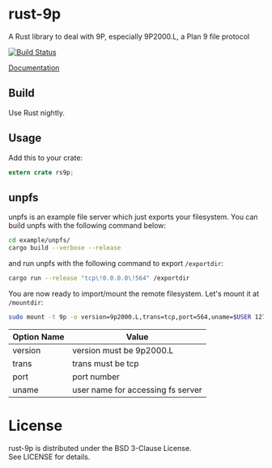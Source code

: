 rust-9p
=====
A Rust library to deal with 9P, especially 9P2000.L, a Plan 9 file protocol

[![Build Status](https://travis-ci.org/pfpacket/rust-9p.svg?branch=master)](https://travis-ci.org/pfpacket/rust-9p)

[Documentation](https://pfpacket.github.io/rust-9p/rs9p/index.html)


## Build
Use Rust nightly.


## Usage
Add this to your crate:

```rust
extern crate rs9p;
```


## unpfs
unpfs is an example file server which just exports your filesystem.
You can build unpfs with the following command below:

```bash
cd example/unpfs/
cargo build --verbose --release
```
and run unpfs with the following command to export `/exportdir`:

```bash
cargo run --release "tcp\!0.0.0.0\!564" /exportdir
```
You are now ready to import/mount the remote filesystem.
Let's mount it at `/mountdir`:

```bash
sudo mount -t 9p -o version=9p2000.L,trans=tcp,port=564,uname=$USER 127.0.0.1 /mountdir
```

| Option Name | Value |
|---|---|
| version | version must be 9p2000.L |
| trans | trans must be tcp |
| port | port number |
| uname | user name for accessing fs server |


# License
rust-9p is distributed under the BSD 3-Clause License.  
See LICENSE for details.
